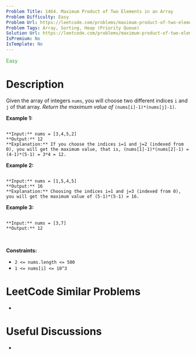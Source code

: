 ```yaml
---
Problem Title: 1464. Maximum Product of Two Elements in an Array
Problem Difficulty: Easy
Problem Url: https://leetcode.com/problems/maximum-product-of-two-elements-in-an-array/
Problem Tags: Array, Sorting, Heap (Priority Queue)
Solution Url: https://leetcode.com/problems/maximum-product-of-two-elements-in-an-array/solution/
IsPremium: No
IsTemplate: No
---
```


<span style="color: rgb(67, 160, 71);">Easy</span>

# Description

Given the array of integers `nums`, you will choose two different indices `i` and `j` of that array. *Return the maximum value of* `(nums[i]-1)*(nums[j]-1)`.
 


**Example 1:**



```

**Input:** nums = [3,4,5,2]
**Output:** 12 
**Explanation:** If you choose the indices i=1 and j=2 (indexed from 0), you will get the maximum value, that is, (nums[1]-1)*(nums[2]-1) = (4-1)*(5-1) = 3*4 = 12. 

```

**Example 2:**



```

**Input:** nums = [1,5,4,5]
**Output:** 16
**Explanation:** Choosing the indices i=1 and j=3 (indexed from 0), you will get the maximum value of (5-1)*(5-1) = 16.

```

**Example 3:**



```

**Input:** nums = [3,7]
**Output:** 12

```

 


**Constraints:**


* `2 <= nums.length <= 500`
* `1 <= nums[i] <= 10^3`




# LeetCode Similar Problems

- []()

# Useful Discussions

- []()
